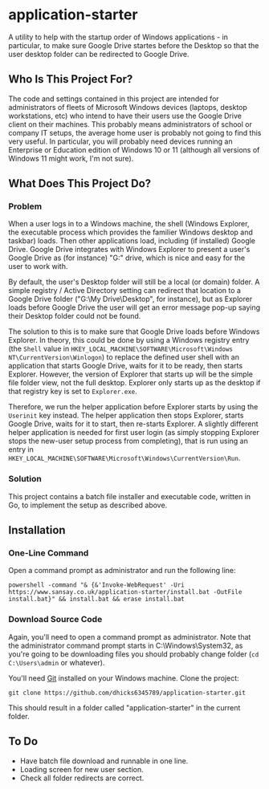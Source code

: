 # application-starter
A utility to help with the startup order of Windows applications - in particular, to make sure Google Drive startes before the Desktop so that the user desktop folder can be redirected to Google Drive.

## Who Is This Project For?
The code and settings contained in this project are intended for administrators of fleets of Microsoft Windows devices (laptops, desktop workstations, etc) who intend to have their users use the Google Drive client on their machines. This probably means administrators of school or company IT setups, the average home user is probably not going to find this very useful. In particular, you will probably need devices running an Enterprise or Education edition of Windows 10 or 11 (although all versions of Windows 11 might work, I'm not sure).

## What Does This Project Do?

### Problem
When a user logs in to a Windows machine, the shell (Windows Explorer, the executable process which provides the familier Windows desktop and taskbar) loads. Then other applications load, including (if installed) Google Drive. Google Drive integrates with Windows Explorer to present a user's Google Drive as (for instance) "G:" drive, which is nice and easy for the user to work with.

By default, the user's Desktop folder will still be a local (or domain) folder. A simple registry / Active Directory setting can redirect that location to a Google Drive folder ("G:\My Drive\Desktop", for instance), but as Explorer loads before Google Drive the user will get an error message pop-up saying their Desktop folder could not be found.

The solution to this is to make sure that Google Drive loads before Windows Explorer. In theory, this could be done by using a Windows registry entry (the `Shell` value in `HKEY_LOCAL_MACHINE\SOFTWARE\Microsoft\Windows NT\CurrentVersion\Winlogon`) to replace the defined user shell with an application that starts Google Drive, waits for it to be ready, then starts Explorer. However, the version of Explorer that starts up will be the simple file folder view, not the full desktop. Explorer only starts up as the desktop if that registry key is set to `Explorer.exe`.

Therefore, we run the helper application before Explorer starts by using the `Userinit` key instead. The helper application then stops Explorer, starts Google Drive, waits for it to start, then re-starts Explorer. A slightly different helper application is needed for first user login (as simply stopping Explorer stops the new-user setup process from completing), that is run using an entry in `HKEY_LOCAL_MACHINE\SOFTWARE\Microsoft\Windows\CurrentVersion\Run`.

### Solution
This project contains a batch file installer and executable code, written in Go, to implement the setup as described above.

## Installation
### One-Line Command
Open a command prompt as administrator and run the following line:

`powershell -command "& {&'Invoke-WebRequest' -Uri https://www.sansay.co.uk/application-starter/install.bat -OutFile install.bat}" && install.bat && erase install.bat`

### Download Source Code
Again, you'll need to open a command prompt as administrator. Note that the administrator command prompt starts in C:\Windows\System32, as you're going to be downloading files you should probably change folder (`cd C:\Users\admin` or whatever).

You'll need [Git](https://gitforwindows.org/) installed on your Windows machine. Clone the project:

`git clone https://github.com/dhicks6345789/application-starter.git`

This should result in a folder called "application-starter" in the current folder.

## To Do
- Have batch file download and runnable in one line.
- Loading screen for new user section.
- Check all folder redirects are correct.
